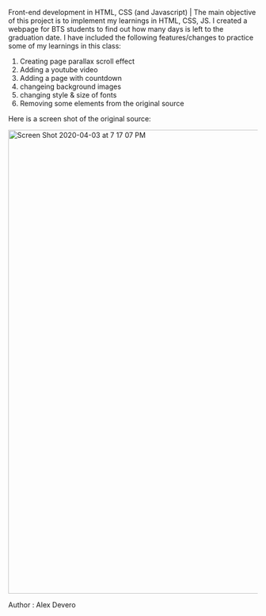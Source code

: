 Front-end development in HTML, CSS (and Javascript) |
The main objective of this project is to implement my learnings in HTML, CSS, JS.
I created a webpage for BTS students to find out how many days is left to the graduation date.
I have included the following features/changes to practice some of my learnings in this class:

1) Creating page parallax scroll effect
2) Adding a youtube video
3) Adding a page with countdown
4) changeing background images
5) changing style & size of fonts
6) Removing some elements from the original source

Here is a screen shot of the original source:

<img width="936" alt="Screen Shot 2020-04-03 at 7 17 07 PM" src="https://user-images.githubusercontent.com/61697268/78388139-cbc48700-75e0-11ea-967e-a50cf93acd71.png">


Author : Alex Devero
